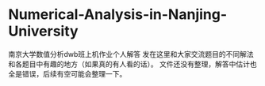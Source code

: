 # Numerical-Analysis-in-Nanjing-University
南京大学数值分析dwb班上机作业个人解答
发在这里和大家交流题目的不同解法和各题目中有趣的地方（如果真的有人看的话）。
文件还没有整理，解答中估计也全是错误，后续有空可能会整理一下。
